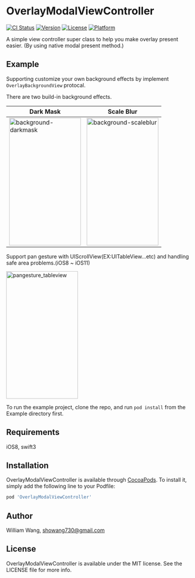 # OverlayModalViewController

[![CI Status](http://img.shields.io/travis/showang/OverlayModalViewController.svg?style=flat)](https://travis-ci.org/showang/OverlayModalViewController)
[![Version](https://img.shields.io/cocoapods/v/OverlayModalViewController.svg?style=flat)](http://cocoapods.org/pods/OverlayModalViewController)
[![License](https://img.shields.io/cocoapods/l/OverlayModalViewController.svg?style=flat)](http://cocoapods.org/pods/OverlayModalViewController)
[![Platform](https://img.shields.io/cocoapods/p/OverlayModalViewController.svg?style=flat)](http://cocoapods.org/pods/OverlayModalViewController)

A simple view controller super class to help you make overlay present easier.
(By using native modal present method.)


## Example

Supporting customize your own background effects by implement `OverlayBackgroundView` protocal.

There are two build-in background effects.

| Dark Mask | Scale Blur  |
| ------------- | ----- |
| <img src="https://user-images.githubusercontent.com/780712/36146390-6f400ade-10ef-11e8-88ac-7b3dfcac4c43.gif" width = "192" height = "341" alt="background-darkmask" align=center /> | <img src="https://user-images.githubusercontent.com/780712/36146406-7cec3ba8-10ef-11e8-8d99-5fa70c1385e5.gif" width = "192" height = "341" alt="background-scaleblur" align=center /> |

Support pan gesture with UIScrollView(EX:UITableView...etc) and handling safe area problems.(iOS8 ~ iOS11)

<img src="https://user-images.githubusercontent.com/780712/36146962-5b145964-10f1-11e8-90d8-8c2f5e7462e1.gif" width = "192" height = "341" alt="pangesture_tableview" align=center />

To run the example project, clone the repo, and run `pod install` from the Example directory first.

## Requirements

iOS8, swift3

## Installation

OverlayModalViewController is available through [CocoaPods](http://cocoapods.org). To install
it, simply add the following line to your Podfile:

```ruby
pod 'OverlayModalViewController'
```

## Author

William Wang, showang730@gmail.com

## License

OverlayModalViewController is available under the MIT license. See the LICENSE file for more info.
